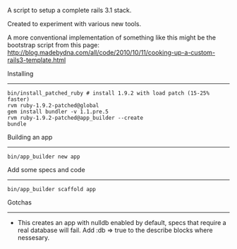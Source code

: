 A script to setup a complete rails 3.1 stack.

Created to experiment with various new tools.

A more conventional implementation of something like this might be the bootstrap script from this page:
http://blog.madebydna.com/all/code/2010/10/11/cooking-up-a-custom-rails3-template.html

Installing
___

    bin/install_patched_ruby # install 1.9.2 with load patch (15-25% faster)
    rvm ruby-1.9.2-patched@global
    gem install bundler -v 1.1.pre.5
    rvm ruby-1.9.2-patched@app_builder --create
    bundle

Building an app
___

    bin/app_builder new app

Add some specs and code
___

    bin/app_builder scaffold app

Gotchas
___

* This creates an app with nulldb enabled by default, specs that require a real database will fail. Add :db => true to the describe blocks where nessesary.

